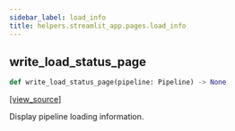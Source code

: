 ```yaml
---
sidebar_label: load_info
title: helpers.streamlit_app.pages.load_info
---
```


## write\_load\_status\_page

```python
def write_load_status_page(pipeline: Pipeline) -> None
```

[[view_source]](https://github.com/dlt-hub/dlt/blob/e9c9ecfa8a644fdb516dd74aabca3bf75bafb154/dlt/helpers/streamlit_app/pages/load_info.py#L19)

Display pipeline loading information.


